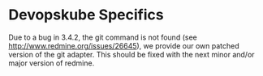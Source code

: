 # Devopskube Specifics

Due to a bug in 3.4.2, the git command is not found (see http://www.redmine.org/issues/26645), we provide our own patched version of the git adapter. This should be fixed with the next minor and/or major version of redmine.
